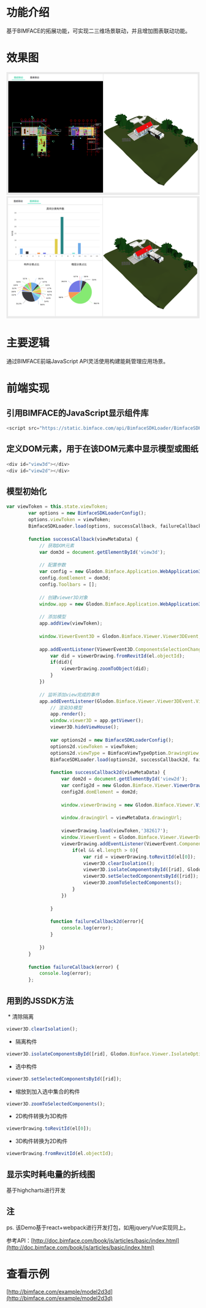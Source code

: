# 功能介绍

基于BIMFACE的拓展功能，可实现二三维场景联动，并且增加图表联动功能。

# 效果图
![view](resources/img/img1.png)
![view](resources/img/img2.png)

# 主要逻辑

通过BIMFACE前端JavaScript API灵活使用构建能耗管理应用场景。

# 前端实现

## 引用BIMFACE的JavaScript显示组件库
```javascript
<script src="https://static.bimface.com/api/BimfaceSDKLoader/BimfaceSDKLoader@latest-release.js" charset="utf-8"></script>
```
## 定义DOM元素，用于在该DOM元素中显示模型或图纸
```javascript
<div id="view3d"></div>
<div id="view2d"></div>
```
## 模型初始化
```javascript
var viewToken = this.state.viewToken;
        var options = new BimfaceSDKLoaderConfig();
        options.viewToken = viewToken;
        BimfaceSDKLoader.load(options, successCallback, failureCallback);

        function successCallback(viewMetaData) {
            // 获取DOM元素
            var dom3d = document.getElementById('view3d');

            // 配置参数
            var config = new Glodon.Bimface.Application.WebApplication3DConfig();
            config.domElement = dom3d;
            config.Toolbars = [];

            // 创建viewer3D对象
            window.app = new Glodon.Bimface.Application.WebApplication3D(config);

            // 添加模型
            app.addView(viewToken);

            window.ViewerEvent3D = Glodon.Bimface.Viewer.Viewer3DEvent;

            app.addEventListener(ViewerEvent3D.ComponentsSelectionChanged,function(el){
                var did = viewerDrawing.fromRevitId(el.objectId);
                if(did){
                    viewerDrawing.zoomToObject(did);
                }
            })

            // 监听添加view完成的事件
            app.addEventListener(Glodon.Bimface.Viewer.Viewer3DEvent.ViewAdded, function() {
                // 渲染3D模型
                app.render();
                window.viewer3D = app.getViewer();
                viewer3D.hideViewHouse();

                var options2d = new BimfaceSDKLoaderConfig();
                options2d.viewToken = viewToken;
                options2d.viewType = BimfaceViewTypeOption.DrawingView;
                BimfaceSDKLoader.load(options2d, successCallback2d, failureCallback2d);

                function successCallback2d(viewMetaData) {
                    var dom2d = document.getElementById('view2d');
                    var config2d = new Glodon.Bimface.Viewer.ViewerDrawingConfig();
                    config2d.domElement = dom2d;

                    window.viewerDrawing = new Glodon.Bimface.Viewer.ViewerDrawing(config2d);

                    window.drawingUrl = viewMetaData.drawingUrl;

                    viewerDrawing.load(viewToken,'382617');
                    window.ViewerEvent = Glodon.Bimface.Viewer.ViewerDrawingEvent;
                    viewerDrawing.addEventListener(ViewerEvent.ComponentsSelectionChanged,function(el){
                        if(el && el.length > 0){
                            var rid = viewerDrawing.toRevitId(el[0]);
                            viewer3D.clearIsolation();
                            viewer3D.isolateComponentsById([rid], Glodon.Bimface.Viewer.IsolateOption.MakeOthersTranslucent);
                            viewer3D.setSelectedComponentsById([rid]);
                            viewer3D.zoomToSelectedComponents();
                        }
                    })

                }

                function failureCallback2d(error){
                    console.log(error);
                }

            })
        }

        function failureCallback(error) {
            console.log(error);
        };

```
## 用到的JSSDK方法
  * 清除隔离
```javascript
viewer3D.clearIsolation();
```		
  * 隔离构件
```javascript
viewer3D.isolateComponentsById([rid], Glodon.Bimface.Viewer.IsolateOption.MakeOthersTranslucent);
```
  * 选中构件
```javascript
viewer3D.setSelectedComponentsById([rid]);
```
  * 缩放到加入选中集合的构件
```javascript
viewer3D.zoomToSelectedComponents();
```
  * 2D构件转换为3D构件
```javascript
viewerDrawing.toRevitId(el[0]);
```
  * 3D构件转换为2D构件
```javascript
viewerDrawing.fromRevitId(el.objectId);
```

## 显示实时耗电量的折线图

基于highcharts进行开发

## 注

ps. 该Demo基于react+webpack进行开发打包，如用jquery/Vue实现同上。

参考API：[http://doc.bimface.com/book/js/articles/basic/index.html](http://doc.bimface.com/book/js/articles/basic/index.html)

# 查看示例

[http://bimface.com/example/model2d3d](http://bimface.com/example/model2d3d)
